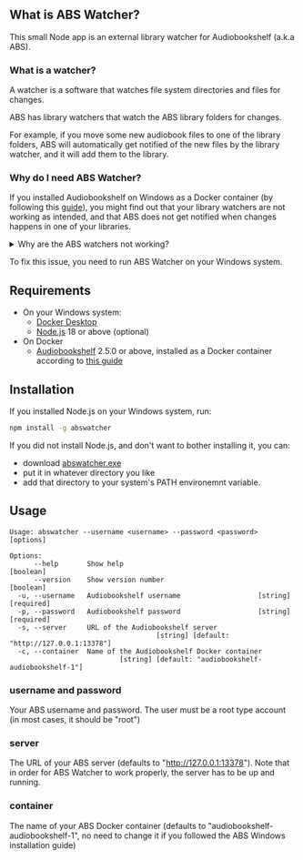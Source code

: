 ## What is ABS Watcher?

This small Node app is an external library watcher for Audiobookshelf (a.k.a ABS).

### What is a watcher?

A watcher is a software that watches file system directories and files for changes. 

ABS has library watchers that watch the ABS library folders for changes. 

For example, if you move some new audiobook files to one of the library folders, ABS will automatically get notified of the new files by the library watcher, and it will add them to the library.

### Why do I need ABS Watcher?

If you installed Audiobookshelf on Windows as a Docker container (by following this [guide](https://www.audiobookshelf.org/guides/docker-install)), you might find out that your library watchers are not working as intended, and that ABS does not get notified when changes happens in one of your libraries. 

<details><summary>Why are the ABS watchers not working?</summary>
In most cases, Docker Desktop on Windows is installed on WSL (Windows Subsystem for Linux) 2. 

This means that your Docker containers run on an isloated Linux virtual machine, so by default they cannot see your Windows drives and folders. In order to make Windows folders visible to Your docker container, you define them as Docker volumes. 

These can be defined, for example, in the Docker Compose configuration (as explained in the ABS Windows installation guide), like this:

```sh
version: "3.7"
services:
  audiobookshelf:
    image: ghcr.io/advplyr/audiobookshelf:latest
    ports:
      - 13378:80
    volumes:
      - F:\Audiobooks:/audiobooks
      - F:\Audiobookshelf\config:/config
      - F:\Audiobookshelf\metadara:/metadata
```

In the example above, /audiobooks is defined as a volume that maps to the Windows folder F:\audiobooks.

This way, you can create an ABS library that points to the /audiobooks folder, which maps to F:\audiobooks where all your books are kept. ABS can access, read, and write to this folder like every other folder. 

Watching for changes, however, will not work in most cases, because it relies on notifications from the operating system hosting the watched folder (Windows, in our case), and those notifications are not passed from Windows to WSL. 

So, in our example, any changes made to F:\audiobooks by any Windows application, will not be visible to the ABS library watcher (running on WSL).
</details>


To fix this issue, you need to run ABS Watcher on your Windows system.

## Requirements
* On your Windows system:
    * [Docker Desktop](https://www.docker.com/products/docker-desktop/)
    * [Node.js](https://nodejs.org/en) 18 or above (optional)
* On Docker
    * [Audiobookshelf](https://www.audiobookshelf.org/) 2.5.0 or above, installed as a Docker container according to [this guide](https://www.audiobookshelf.org/guides/docker-install)

## Installation

If you installed Node.js on your Windows system, run:

```sh
npm install -g abswatcher
```

If you did not install Node.js, and don't want to bother installing it, you can: 
* download [abswatcher.exe](https://github.com/mikiher/abswatcher/releases/download/0.1.0/abswatcher.exe)
* put it in whatever directory you like
* add that directory to your system's PATH environemnt variable.

## Usage

```console
Usage: abswatcher --username <username> --password <password> [options]

Options:
      --help       Show help                                           [boolean]
      --version    Show version number                                 [boolean]
  -u, --username   Audiobookshelf username                   [string] [required]
  -p, --password   Audiobookshelf password                   [string] [required]
  -s, --server     URL of the Audiobookshelf server
                                    [string] [default: "http://127.0.0.1:13378"]
  -c, --container  Name of the Audiobookshelf Docker container
                           [string] [default: "audiobookshelf-audiobookshelf-1"]
```

### username and password
Your ABS username and password. The user must be a root type account (in most cases, it should be "root")
### server
The URL of your ABS server (defaults to "http://127.0.0.1:13378"). Note that in order for ABS Watcher to work properly, the server has to be up and running.
### container
The name of your ABS Docker container (defaults to "audiobookshelf-audiobookshelf-1", no need to change it if you followed the ABS Windows installation guide)
